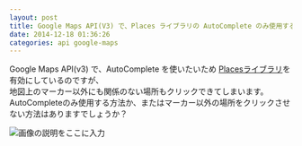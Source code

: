 ```yaml
---
layout: post
title: Google Maps API(V3) で、Places ライブラリの AutoComplete のみ使用する方法はありますか？
date: 2014-12-18 01:36:26
categories: api google-maps
---
```

<!-- {% raw %} -->
<p>Google Maps API(v3) で、AutoComplete を使いたいため <a href="https://developers.google.com/maps/documentation/javascript/places?hl=ja" rel="nofollow noreferrer">Placesライブラリ</a>を有効にしているのですが、  <br>
地図上のマーカー以外にも関係のない場所もクリックできてしまいます。  <br>
AutoCompleteのみ使用する方法か、またはマーカー以外の場所をクリックさせない方法はありますでしょうか？ </p>

<p><img src="https://i.stack.imgur.com/hQo6t.png" alt="画像の説明をここに入力"></p>
<!-- {% endraw %} -->
